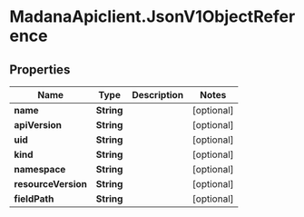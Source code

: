 # MadanaApiclient.JsonV1ObjectReference

## Properties

Name | Type | Description | Notes
------------ | ------------- | ------------- | -------------
**name** | **String** |  | [optional] 
**apiVersion** | **String** |  | [optional] 
**uid** | **String** |  | [optional] 
**kind** | **String** |  | [optional] 
**namespace** | **String** |  | [optional] 
**resourceVersion** | **String** |  | [optional] 
**fieldPath** | **String** |  | [optional] 


